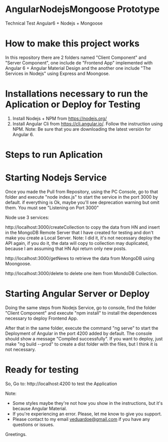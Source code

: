 # AngularNodejsMongoose Prototype
Technical Test Angular6 + Nodejs + Mongoose

# How to make this project works
In this repository there are 2 folders named "Client Component" and "Server Component", one include de "Frontend App" implemented with Angular 6 + Angular Material Design and the another one include "The Services in Nodejs" using Express and Moongose.

# Installations necessary to run the Aplication or Deploy for Testing
1. Install Nodejs + NPM from https://nodejs.org/
2. Install Angular Cli from https://cli.angular.io/. Follow the instruction using NPM. Note: Be sure that you are downloading the latest versión for Angular 6.

# Steps to run Aplication

# Starting Nodejs Service

Once you made the Pull from Repository, using the PC Console, go to that folder and execute "node index.js" to start the service in the port 3000 by default. if everything is Ok, maybe you'll see deprecation warning but omit them. You must see "Listening on Port 3000"

Node use 3 services:

http://localhost:3000/createCollection to copy the data from HN and insert in the MongoDB Remote Server that I have created for testing and don't make you create a Local Server. Note: I did it, it's not necessary deploy the API again, if you do it, the data will copy to collection may duplicated, because I am assuming that HN Api return only new posts.

http://localhost:3000/getNews to retrieve the data from MongoDB using Moongoose.

http://localhost:3000/delete to delete one item from MondoDB Collection.

# Starting Angular Server or Deploy 

Doing the same steps from Nodejs Service, go to console, find the folder "Client Component" and execute "npm install" to install the dependences necessary to deploy Frontend App.

After that in the same folder, execute the command "ng serve" to start the Deployment of Angular in the port 4200 added by default. The console should show a message "Compiled successfully". If you want to deploy, just make "ng build --prod" to create a dist folder with the files, but I think it is not necessary.

# Ready for testing

So, Go to: http://localhost:4200 to test the Application

Note:
- Some styles maybe they're not how you show in the instructions, but it's because Angular Material.
- If you're experiencing an error. Please, let me know to give you support.
- Please contact to my email veduardoe@gmail.com if you have any questions or issues.

Greetings.
